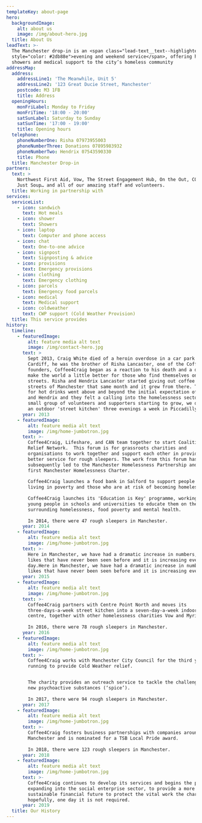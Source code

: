 ```yaml
---
templateKey: about-page
hero:
  backgroundImage:
    alt: about us
    image: /img/about-hero.jpg
  title: About Us
leadText: >-
  The Manchester drop-in is an <span class="lead-text__text--highlighted"
  style="color: #2db88e">evening and weekend service</span>, offering hot meals,
  showers and medical support to the city’s homeless community
addressMap:
  address:
    addressLine1: 'The Meanwhile, Unit 5'
    addressLine2: '123 Great Ducie Street, Manchester'
    postcode: M3 1FB
    title: Address
  openingHours:
    monFriLabel: Monday to Friday
    monFriTime: '18:00 - 20:00'
    satSunLabel: Saturday to Sunday
    satSunTime: '17:00 - 19:00'
    title: Opening hours
  telephone:
    phoneNumberOne: Risha 07973955003
    phoneNumberThree: Donations 07895983932
    phoneNumberTwo: Hendrix 07543590330
    title: Phone
  title: Manchester Drop-in
partners:
  text: >
    Northwest First Aid, Vow, The Street Engagement Hub, On the Out, COR and Not
    Just Soup… and all of our amazing staff and volunteers.
  title: Working in partnership with
services:
  serviceList:
    - icon: sandwich
      text: Hot meals
    - icon: shower
      text: Showers
    - icon: laptop
      text: Computer and phone access
    - icon: chat
      text: One-to-one advice
    - icon: signpost
      text: Signposting & advice
    - icon: provisions
      text: Emergency provisions
    - icon: clothing
      text: Emergency clothing
    - icon: parcels
      text: Emergency food parcels
    - icon: medical
      text: Medical support
    - icon: coldweather
      text: CWP support (Cold Weather Provision)
  title: This service provides
history:
  timeline:
    - featuredImage:
        alt: feature media alt text
        image: /img/contact-hero.jpg
      text: >
        Sept 2013, Craig White died of a heroin overdose in a car park in
        Cardiff, he was the brother of Risha Lancaster, one of the Coffee4Craig
        founders, Coffee4Craig began as a reaction to his death and a desire to
        make the world a little better for those who find themselves on the
        streets. Risha and Hendrix Lancaster started giving out coffee on the
        streets of Manchester that same month and it grew from there. The demand
        for hot drinks went above and beyond the initial expectation of Risha
        and Hendrix and they felt a calling into the homelessness sector. With a
        small group of volunteers and supporters starting to grow, we developed
        an outdoor 'street kitchen' three evenings a week in Piccadilly Gardens.
      year: 2013
    - featuredImage:
        alt: feature media alt text
        image: /img/home-jumbotron.jpg
      text: >-
        Coffee4Craig, Lifeshare, and CAN team together to start Coalition of
        Relief Network.  This forum is for grassroots charities and
        organisations to work together and support each other in providing a
        better service for rough sleepers. The work from this forum has
        subsequently led to the Manchester Homelessness Partnership and the
        first Manchester Homelessness Charter.
         
        Coffee4Craig launches a food bank in Salford to support people who are
        living in poverty and those who are at risk of becoming homeless.
         
        Coffee4Craig launches its 'Education is Key' programme, working with
        young people in schools and universities to educate them on the issues
        surrounding homelessness, food poverty and mental health. 
         
        In 2014, there were 47 rough sleepers in Manchester.
      year: 2014
    - featuredImage:
        alt: feature media alt text
        image: /img/home-jumbotron.jpg
      text: >-
        Here in Manchester, we have had a dramatic increase in numbers, the
        likes that have never been seen before and it is increasing every
        day.Here in Manchester, we have had a dramatic increase in numbers, the
        likes that have never been seen before and it is increasing every day.
      year: 2015
    - featuredImage:
        alt: feature media alt text
        image: /img/home-jumbotron.jpg
      text: >-
        Coffee4Craig partners with Centre Point North and moves its
        three-days-a-week street kitchen into a seven-day-a-week indoor drop-in
        centre, together with other homelessness charities Vow and Myriad. 
         
        In 2016, there were 78 rough sleepers in Manchester.
      year: 2016
    - featuredImage:
        alt: feature media alt text
        image: /img/home-jumbotron.jpg
      text: >-
        Coffee4Craig works with Manchester City Council for the third year
        running to provide Cold Weather relief. 


        The charity provides an outreach service to tackle the challenges around
        new psychoactive substances (‘spice’).
         
        In 2017, there were 94 rough sleepers in Manchester.
      year: 2017
    - featuredImage:
        alt: feature media alt text
        image: /img/home-jumbotron.jpg
      text: >-
        Coffee4Craig fosters business partnerships with companies around
        Manchester and is nominated for a TSB Local Pride award.
         
        In 2018, there were 123 rough sleepers in Manchester.
      year: 2018
    - featuredImage:
        alt: feature media alt text
        image: /img/home-jumbotron.jpg
      text: >-
        Coffee4Craig continues to develop its services and begins the process of
        expanding into the social enterprise sector, to provide a more
        sustainable financial future to protect the vital work the charity does,
        hopefully, one day it is not required. 
      year: 2019
  title: Our History
---
```


